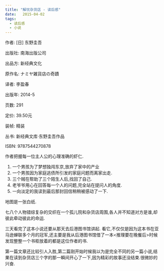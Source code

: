 ```yaml
---
title: "解忧杂货店 - 读后感"
date:   2015-04-02
tags:
  - 读后感
  - 小说
---
```


作者:  [日] 东野圭吾

出版社: 南海出版公司

出品方: 新经典文化

原作名: ナミヤ雑貨店の奇蹟

译者: 李盈春

出版年: 2014-5

页数: 291

定价: 39.50元

装帧: 精装

丛书: 新经典文库·东野圭吾作品

ISBN: 9787544270878

作者把握每一位主人公的心理准确的虾仁.

1. 一个男孩为了梦想独闯东京,放弃了家中的产业
2. 一个男孩因为家庭逃债所引发的家庭问题而离家出走.
3. 三个贼在帮助了三个陌生人后,找回了自己.
4. 老爷爷用心在回答每一个人的问题,完全站在提问人的角度.
5. 一向淡定的我读到最后那封回信稍稍被感动了一下.

地图是一张白纸.

七八个人物错综复杂的交织在一个孤儿院和杂货店周围,各人并不知道对方是谁,却彼此牵动彼此的命运.

三天看完了这本小说还要从那天去后港图书馆讲起.
看它,不仅仅是因为这本书在亚马逊蝉联多个月的冠军,还主要是我从后港图书馆借了一本<推理要在晚餐后>时候发现整整一个书柜放着的都是这位作者的书.

第一篇文章还比较引人入胜,第二篇刚开始时候我以为是完全不同的另一篇小说,结果在读到杂货店三个字的那一瞬间开心了一下,因为精彩的故事还没结束.很微妙的兴奋.